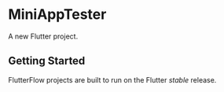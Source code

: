 # MiniAppTester

A new Flutter project.

## Getting Started

FlutterFlow projects are built to run on the Flutter _stable_ release.
